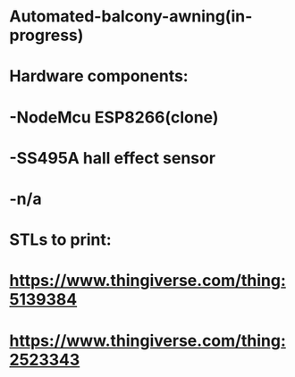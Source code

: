 # Automated-balcony-awning(in-progress)
#  Hardware components:
#  -NodeMcu ESP8266(clone)
#  -SS495A hall effect sensor
#  -n/a
#
#  STLs to print:
#               https://www.thingiverse.com/thing:5139384
#               https://www.thingiverse.com/thing:2523343

